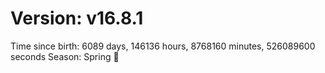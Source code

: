 # Version: v16.8.1
Time since birth: 6089 days, 146136 hours, 8768160 minutes, 526089600 seconds
Season: Spring 🌸
